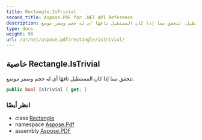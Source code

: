 ```yaml
---
title: Rectangle.IsTrivial
second_title: Aspose.PDF for .NET API Reference
description: خاصية المستطيل. تتحقق مما إذا كان المستطيل تافهًا أي له حجم وصفر موضع
type: docs
weight: 90
url: /ar/net/aspose.pdf/rectangle/istrivial/
---
```

## خاصية Rectangle.IsTrivial

تتحقق مما إذا كان المستطيل تافهًا أي له حجم وصفر موضع.

```csharp
public bool IsTrivial { get; }
```

### انظر أيضًا

* class [Rectangle](../)
* namespace [Aspose.Pdf](../../../aspose.pdf/)
* assembly [Aspose.PDF](../../../)